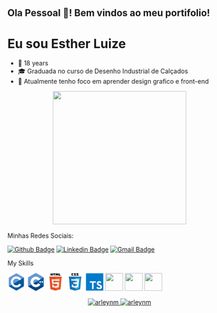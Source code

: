 ## Ola Pessoal 👋! Bem vindos ao meu portifolio!

# Eu sou Esther Luize

- 👧 18 years 
- 🎓 Graduada no curso de Desenho Industrial de Calçados
- 🎯 Atualmente tenho foco em aprender design grafico e front-end

<p align="center"><img src="https://noclinks.net/assets/img/softwaredev.gif" width="300" height="300" /></p>


Minhas Redes Sociais:

[![Github Badge](https://img.shields.io/badge/-Github-000?style=flat-square&logo=Github&logoColor=white&link=link_do_seu_perfil_no_github)](https://github.com/arleynm)
[![Linkedin Badge](https://img.shields.io/badge/-LinkedIn-blue?style=flat-square&logo=Linkedin&logoColor=white&link=link_do_seu_perfil_no_linkedin)](https://www.linkedin.com/in/arley-augusto-e-silva-4312bb1a2/)
[![Gmail Badge](https://img.shields.io/badge/-Gmail-c14438?style=flat-square&logo=Gmail&logoColor=white&link=mailto:seu_email)](arleyaugusto5@gmail)

My Skills

<img src="https://raw.githubusercontent.com/devicons/devicon/master/icons/c/c-original.svg" width="40" height="40" /> <img src="https://raw.githubusercontent.com/devicons/devicon/master/icons/cplusplus/cplusplus-original.svg" width="40" height="40" /> <img
src="https://raw.githubusercontent.com/devicons/devicon/master/icons/html5/html5-original-wordmark.svg" width="40" height="40" /> <img src="https://raw.githubusercontent.com/devicons/devicon/master/icons/css3/css3-original-wordmark.svg" width="40" height="40" /> <img 
src="https://raw.githubusercontent.com/devicons/devicon/master/icons/typescript/typescript-original.svg" width="40" height="40" /> <img 
src="https://img.icons8.com/officel/344/php-logo.png" width="40" height="40" /> <img 
src="https://reactnative.dev/img/header_logo.svg" width="40" height="40" /> <img
src="https://img.icons8.com/fluency/344/node-js.png" width="40" height="40" /> 




<div align="center">
<a href="https://github.com/ericcastroc">
<img height="150em" src="https://github-readme-stats.vercel.app/api/top-langs?username=EstherLuize&show_icons=true&theme=dracula&locale=en&layout=compact" alt="arleynm" /> 
   <img height="150em" src="https://github-readme-stats.vercel.app/api?username=EstherLuize&show_icons=true&theme=dracula&locale=en" alt="arleynm" />
</div>
</p>
</p>
